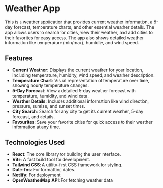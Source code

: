 # Weather App

This is a weather application that provides current weather information, a 5-day forecast, temperature charts, and other essential weather details. The app allows users to search for cities, view their weather, and add cities to their favorites for easy access. The app also shows detailed weather information like temperature (min/max), humidity, and wind speed.

## Features

- **Current Weather**: Displays the current weather for your location, including temperature, humidity, wind speed, and weather description.
- **Temperature Chart**: Visual representation of temperature over time, showing hourly temperature changes.
- **5-Day Forecast**: View a detailed 5-day weather forecast with temperature, humidity, and wind data.
- **Weather Details**: Includes additional information like wind direction, pressure, sunrise, and sunset times.
- **City Search**: Search for any city to get its current weather, 5-day forecast, and details.
- **Favourites**: Save your favorite cities for quick access to their weather information at any time.

## Technologies Used

- **React**: The core library for building the user interface.
- **Vite**: A fast build tool for development.
- **Tailwind CSS**: A utility-first CSS framework for styling.
- **Date-fns**: For formatting dates.
- **Netlify**: For deployment.
- **OpenWeatherMap API**: For fetching weather data
